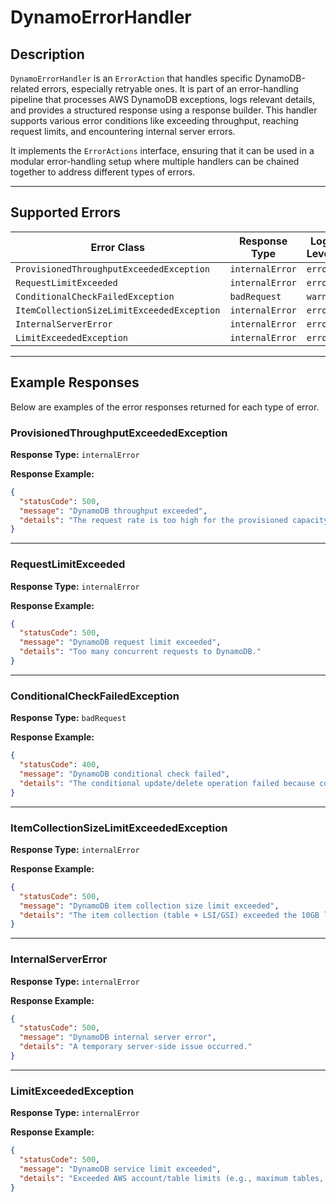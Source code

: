 # DynamoErrorHandler

## Description

`DynamoErrorHandler` is an `ErrorAction` that handles specific DynamoDB-related errors, especially retryable ones. It is part of an error-handling pipeline that processes AWS DynamoDB exceptions, logs relevant details, and provides a structured response using a response builder. This handler supports various error conditions like exceeding throughput, reaching request limits, and encountering internal server errors.

It implements the `ErrorActions` interface, ensuring that it can be used in a modular error-handling setup where multiple handlers can be chained together to address different types of errors.

---

## Supported Errors

| Error Class                                | Response Type   | Log Level |
| ------------------------------------------ | --------------- | --------- |
| `ProvisionedThroughputExceededException`   | `internalError` | `error`   |
| `RequestLimitExceeded`                     | `internalError` | `error`   |
| `ConditionalCheckFailedException`          | `badRequest`    | `warn`    |
| `ItemCollectionSizeLimitExceededException` | `internalError` | `error`   |
| `InternalServerError`                      | `internalError` | `error`   |
| `LimitExceededException`                   | `internalError` | `error`   |

---

## Example Responses

Below are examples of the error responses returned for each type of error.

### ProvisionedThroughputExceededException

**Response Type:** `internalError`

**Response Example:**

```json
{
  "statusCode": 500,
  "message": "DynamoDB throughput exceeded",
  "details": "The request rate is too high for the provisioned capacity. Consider increasing RCPU/WCPU or using adaptive capacity."
}
```

---

### RequestLimitExceeded

**Response Type:** `internalError`

**Response Example:**

```json
{
  "statusCode": 500,
  "message": "DynamoDB request limit exceeded",
  "details": "Too many concurrent requests to DynamoDB."
}
```

---

### ConditionalCheckFailedException

**Response Type:** `badRequest`

**Response Example:**

```json
{
  "statusCode": 400,
  "message": "DynamoDB conditional check failed",
  "details": "The conditional update/delete operation failed because conditions were not met."
}
```

---

### ItemCollectionSizeLimitExceededException

**Response Type:** `internalError`

**Response Example:**

```json
{
  "statusCode": 500,
  "message": "DynamoDB item collection size limit exceeded",
  "details": "The item collection (table + LSI/GSI) exceeded the 10GB limit per partition key."
}
```

---

### InternalServerError

**Response Type:** `internalError`

**Response Example:**

```json
{
  "statusCode": 500,
  "message": "DynamoDB internal server error",
  "details": "A temporary server-side issue occurred."
}
```

---

### LimitExceededException

**Response Type:** `internalError`

**Response Example:**

```json
{
  "statusCode": 500,
  "message": "DynamoDB service limit exceeded",
  "details": "Exceeded AWS account/table limits (e.g., maximum tables, indexes)."
}
```
